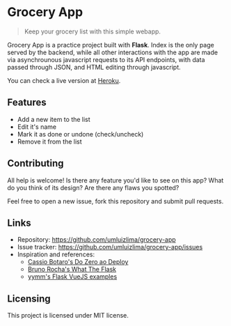 # Grocery App
> Keep your grocery list with this simple webapp.

Grocery App is a practice project built with **Flask**. Index is the only page served by the backend, while all other interactions with the app are made via asynchrounous javascript requests to its API endpoints, with data passed through JSON, and HTML editing through javascript.

You can check a live version at [Heroku](https://flask-grocery-app.herokuapp.com).

## Features

* Add a new item to the list
* Edit it's name
* Mark it as done or undone (check/uncheck)
* Remove it from the list

## Contributing

All help is welcome! Is there any feature you'd like to see on this app? What do you think of its design? Are there any flaws you spotted?

Feel free to open a new issue, fork this repository and submit pull requests.

## Links

- Repository: https://github.com/umluizlima/grocery-app
- Issue tracker: https://github.com/umluizlima/grocery-app/issues
- Inspiration and references:
  - [Cassio Botaro's Do Zero ao Deploy](https://github.com/cassiobotaro/do_zero_ao_deploy)
  - [Bruno Rocha's What The Flask](http://pythonclub.com.br/what-the-flask-pt-1-introducao-ao-desenvolvimento-web-com-python.html)
  - [yymm's Flask VueJS examples](https://github.com/yymm/flask-vuejs)

## Licensing

This project is licensed under MIT license.
